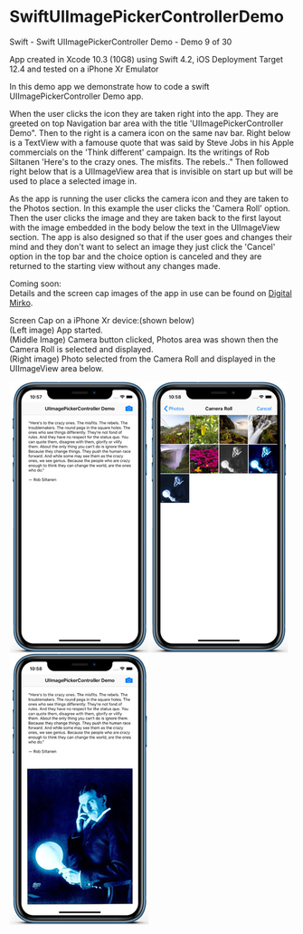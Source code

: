 # SwiftUIImagePickerControllerDemo
Swift - Swift UIImagePickerController Demo - Demo 9 of 30

App created in Xcode 10.3 (10G8) using Swift 4.2, iOS Deployment Target 12.4 and tested on a iPhone Xr Emulator

In this demo app we demonstrate how to code a swift UIImagePickerController Demo app.

When the user clicks the icon they are taken right into the app. They are greeted on top Navigation bar area with the title 
'UIImagePickerController Demo". Then to the right is a camera icon on the same nav bar. Right below is a TextView with a
famouse quote that was said by Steve Jobs in his Apple commercials on the 'Think different' campaign. 
Its the writings of Rob Siltanen 'Here's to the crazy ones. The misfits. The rebels.." Then followed right below 
that is a UIImageView area that is invisible on start up but will be used to place a selected image in.

As the app is running the user clicks the camera icon and they are taken to the Photos section. In this example the user 
clicks the 'Camera Roll' option. Then the user clicks the image and they are taken back to the first layout with the image 
embedded in the body below the text in the UIImageView section. The app is also designed so that if the user goes and 
changes their mind and they don't want to select an image they just click the 'Cancel' option in the top bar and the 
choice option is canceled and they are returned to the starting view without any changes made.

Coming soon:<br>
Details and the screen cap images of the app in use can be found on <a href="http://digitalmirko.com/iOSApps.html">Digital Mirko</a>.

Screen Cap on a iPhone Xr device:(shown below)</br>
(Left image) App started.<br>
(Middle Image) Camera button clicked, Photos area was shown then the Camera Roll is selected and displayed.<br>
(Right image) Photo selected from the Camera Roll and displayed in the UIImageView area below.<br>
  <p>
  <img align="left" src="https://github.com/digitalMirko/SwiftUIImagePickerControllerDemo/blob/master/github-iphoneSwiftUIImagePickerControllerDemo01.jpg?raw=true" width="246"/>
  <img align="left" src="https://github.com/digitalMirko/SwiftUIImagePickerControllerDemo/blob/master/github-iphoneSwiftUIImagePickerControllerDemo02.jpg?raw=true" width="246"/>
  <img align="left" src="https://github.com/digitalMirko/SwiftUIImagePickerControllerDemo/blob/master/github-iphoneSwiftUIImagePickerControllerDemo03.jpg?raw=true" width="246"/>  
  </p>
